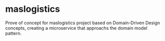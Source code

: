 # maslogistics
Prove of concept for maslogistics project based on Domain-Driven Design concepts, creating a microservice that approachs the domain model pattern.
